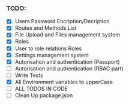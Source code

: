 ### TODO: 
- [x] Users Password Encription/Decription
- [x] Routes and Methods List
- [x] File Upload and Files management system
- [x] Roles
- [x] User to role relations Roles
- [x] Settings management system
- [x] Autorisation and authentication (Passport)
- [ ] Autorisation and authentication (RBAC part)
- [ ] Write Tests
- [x] All Environment variables to upperCase
- [ ] ALL TODOS IN CODE
- [ ] Clean Up package.json